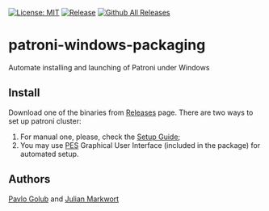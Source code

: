 [![License: MIT](https://img.shields.io/badge/License-MIT-green.svg)](https://opensource.org/licenses/MIT)
[![Release](https://img.shields.io/github/release/cybertec-postgresql/patroni-windows-packaging.svg)](https://github.com/cybertec-postgresql/patroni-windows-packaging/releases/latest)
[![Github All Releases](https://img.shields.io/github/downloads/cybertec-postgresql/patroni-windows-packaging/total?style=flat-square)](https://github.com/cybertec-postgresql/patroni-windows-packaging/releases)

# patroni-windows-packaging
Automate installing and launching of Patroni under Windows

## Install
Download one of the binaries from [Releases](https://github.com/cybertec-postgresql/patroni-windows-packaging/releases) page.
There are two ways to set up patroni cluster:
1. For manual one, please, check the [Setup Guide](doc/setup.md);
2. You may use [PES](https://github.com/cybertec-postgresql/PES) Graphical User Interface (included in the package) for automated setup.

## Authors
[Pavlo Golub](https://github.com/pashagolub) and [Julian Markwort](https://github.com/markwort)

